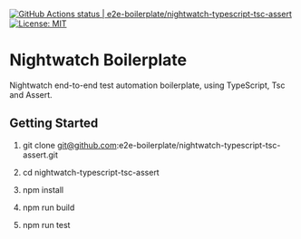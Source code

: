 [![GitHub Actions status | e2e-boilerplate/nightwatch-typescript-tsc-assert](https://github.com/e2e-boilerplate/nightwatch-typescript-tsc-assert/workflows/nightwatch-typescript-tsc-assert/badge.svg)](https://github.com/e2e-boilerplate/nightwatch-typescript-tsc-assert/actions?workflow=nightwatch-typescript-tsc-assert) [![License: MIT](https://img.shields.io/badge/License-MIT-yellow.svg)](https://opensource.org/licenses/MIT)

# Nightwatch Boilerplate

Nightwatch end-to-end test automation boilerplate, using TypeScript, Tsc and Assert.

## Getting Started

1. git clone git@github.com:e2e-boilerplate/nightwatch-typescript-tsc-assert.git

2. cd nightwatch-typescript-tsc-assert

3. npm install

4. npm run build

5. npm run test
